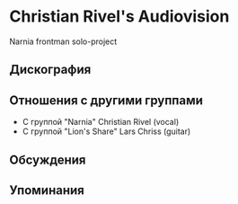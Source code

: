 # Christian Rivel's Audiovision

Narnia frontman solo-project

## Дискография


## Отношения с другими группами

* C группой "Narnia" Christian Rivel (vocal)
* C группой "Lion's Share" Lars Chriss (guitar)

## Обсуждения


## Упоминания


